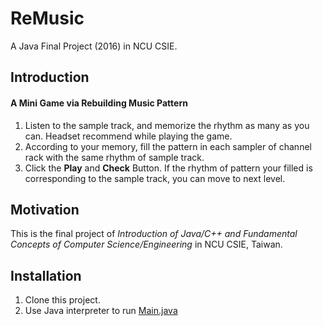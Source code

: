 # ReMusic
A Java Final Project (2016) in NCU CSIE.
## Introduction
#### A Mini Game via Rebuilding Music Pattern
1. Listen to the sample track, and memorize the rhythm as many as you can. Headset recommend while playing the game.
2. According to your memory, fill the pattern in each sampler of channel rack with the same rhythm of sample track.
3. Click the **Play** and **Check** Button. If the rhythm of pattern your filled is corresponding to the sample track, you can move to next level.
## Motivation
This is the final project of *Introduction of Java/C++ and Fundamental Concepts of Computer Science/Engineering* in NCU CSIE, Taiwan.
## Installation
1. Clone this project.
2. Use Java interpreter to run [Main.java](src/initialization/Main.java)
